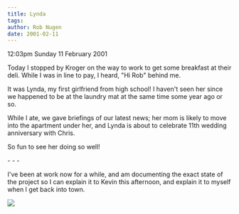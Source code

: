 ```yaml
---
title: Lynda
tags: 
author: Rob Nugen
date: 2001-02-11
---
```


<p class=date>12:03pm Sunday 11 February 2001</p>

<p>Today I stopped by Kroger on the way to work to get
some breakfast at their deli.  While I was in line to
pay, I heard, "Hi Rob" behind me.</p>

<p>It was Lynda, my first girlfriend from high school!
 I haven't seen her since we happened to be at the
laundry mat at the same time some year ago or so.</p>

<p>While I ate, we gave briefings of our latest news;
her mom is likely to move into the apartment under
her, and Lynda is about to celebrate 11th wedding
anniversary with Chris.</p>

<p>So fun to see her doing so well!</p>

<p>- - -</p>

<p>I've been at work now for a while, and am
documenting the exact state of the project so I can
explain it to Kevin this afternoon, and explain it to
myself when I get back into town.</p>

<p><img src="/images/rob/wL-ROB.gif"/></p>
